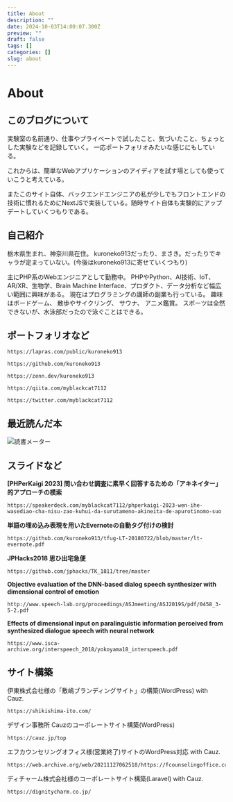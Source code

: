 ```yaml
---
title: About
description: ""
date: 2024-10-03T14:00:07.300Z
preview: ""
draft: false
tags: []
categories: []
slug: about
---
```


# About
## このブログについて
実験室の名前通り、仕事やプライベートで試したこと、気づいたこと、ちょっとした実験などを記録していく。
一応ポートフォリオみたいな感じにもしている。

これからは、簡単なWebアプリケーションのアイディアを試す場としても使っていこうと考えている。

またこのサイト自体、バックエンドエンジニアの私が少しでもフロントエンドの技術に慣れるためにNextJSで実装している。随時サイト自体も実験的にアップデートしていくつもりである。

## 自己紹介
栃木県生まれ、神奈川県在住。
kuroneko913だったり、まさき。だったりでキャラが定まっていない。(今後はkuroneko913に寄せていくつもり)

主にPHP系のWebエンジニアとして勤務中。
PHPやPython、AI技術、IoT、AR/XR、生物学、Brain Machine Interface、プロダクト、データ分析など幅広い範囲に興味がある。 
現在はプログラミングの講師の副業も行っている。
趣味はボードゲーム、 散歩やサイクリング、 サウナ、 アニメ鑑賞。
スポーツは全然できないが、水泳部だったので泳ぐことはできる。

## ポートフォリオなど
```link
https://lapras.com/public/kuroneko913
```
```link
https://github.com/kuroneko913
```
```link
https://zenn.dev/kuroneko913
```
```link
https://qiita.com/myblackcat7112
```
```link
https://twitter.com/myblackcat7112
```
## 最近読んだ本
![読書メーター](/images/uploaded/screenshot-2024-09-23-232342.png)

## スライドなど

**[PHPerKaigi 2023] 問い合わせ調査に素早く回答するための「アキネイター」的アプローチの模索**
```link
https://speakerdeck.com/myblackcat7112/phperkaigi-2023-wen-ihe-wasediao-cha-nisu-zao-kuhui-da-surutameno-akineita-de-apurotinomo-suo
```

**単語の埋め込み表現を用いたEvernoteの自動タグ付けの検討**
```link
https://github.com/kuroneko913/tfug-LT-20180722/blob/master/lt-evernote.pdf
```

**JPHacks2018 思ひ出宅急便** 
```link
https://github.com/jphacks/TK_1811/tree/master
```

**Objective evaluation of the DNN-based dialog speech synthesizer with dimensional control of emotion**
```link
http://www.speech-lab.org/proceedings/ASJmeeting/ASJ2019S/pdf/0458_3-5-2.pdf
```

**Effects of dimensional input on paralinguistic information perceived from synthesized dialogue speech with neural network**
```link
https://www.isca-archive.org/interspeech_2018/yokoyama18_interspeech.pdf
```

## サイト構築
伊東株式会社様の「敷嶋ブランディングサイト」の構築(WordPress) with Cauz.
```link
https://shikishima-ito.com/
```
デザイン事務所 Cauzのコーポレートサイト構築(WordPress)
```link
https://cauz.jp/top
```
エフカウンセリングオフィス様(営業終了)サイトのWordPress対応 with Cauz.
```link
https://web.archive.org/web/20211127062518/https://fcounselingoffice.com/
```
ディチャーム株式会社様のコーポレートサイト構築(Laravel) with Cauz.
```link
https://dignitycharm.co.jp/
```
